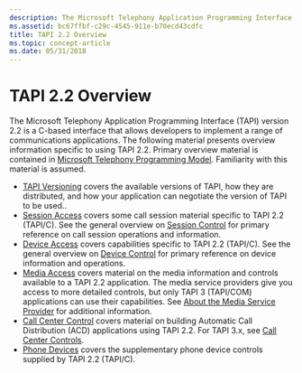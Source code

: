 ```yaml
---
description: The Microsoft Telephony Application Programming Interface (TAPI) version 2.2 is a C-based interface that allows developers to implement a range of communications applications.
ms.assetid: bc67ffbf-c29c-4545-911e-b70ecd43cdfc
title: TAPI 2.2 Overview
ms.topic: concept-article
ms.date: 05/31/2018
---
```


# TAPI 2.2 Overview

The Microsoft Telephony Application Programming Interface (TAPI) version 2.2 is a C-based interface that allows developers to implement a range of communications applications. The following material presents overview information specific to using TAPI 2.2. Primary overview material is contained in [Microsoft Telephony Programming Model](./microsoft-telephony-programming-model.md). Familiarity with this material is assumed.

-   [TAPI Versioning](tapi-versioning.md) covers the available versions of TAPI, how they are distributed, and how your application can negotiate the version of TAPI to be used..
-   [Session Access](session-access.md) covers some call session material specific to TAPI 2.2 (TAPI/C). See the general overview on [Session Control](./session-control.md) for primary reference on call session operations and information.
-   [Device Access](device-access.md) covers capabilities specific to TAPI 2.2 (TAPI/C). See the general overview on [Device Control](./device-control.md) for primary reference on device information and operations.
-   [Media Access](media-access.md) covers material on the media information and controls available to a TAPI 2.2 application. The media service providers give you access to more detailed controls, but only TAPI 3 (TAPI/COM) applications can use their capabilities. See [About the Media Service Provider](./about-the-media-service-provider-msp-.md) for additional information.
-   [Call Center Control](call-center-control.md) covers material on building Automatic Call Distribution (ACD) applications using TAPI 2.2. For TAPI 3.x, see [Call Center Controls](./about-call-center-controls.md).
-   [Phone Devices](phone-devices.md) covers the supplementary phone device controls supplied by TAPI 2.2 (TAPI/C).

 

 
